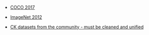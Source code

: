 * [COCO 2017](coco2017.md)
* [ImageNet 2012](imagenet2012.md)

* [CK datasets from the community - must be cleaned and unified](https://cknowledge.io/?q=module_uoa%3A%22package%22+AND+dataset)